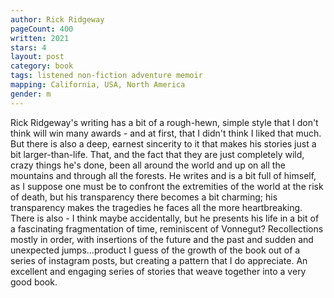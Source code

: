 ```yaml
---
author: Rick Ridgeway
pageCount: 400
written: 2021
stars: 4
layout: post
category: book
tags: listened non-fiction adventure memoir
mapping: California, USA, North America
gender: m
---
```


Rick Ridgeway's writing has a bit of a rough-hewn, simple style that I don't think will win many awards - and at first, that I didn't think I liked that much. But there is also a deep, earnest sincerity to it that makes his stories just a bit larger-than-life. That, and the fact that they are just completely wild, crazy things he's done, been all around the world and up on all the mountains and through all the forests. He writes and is a bit full of himself, as I suppose one must be to confront the extremities of the world at the risk of death, but his transparency there becomes a bit charming; his transparency makes the tragedies he faces all the more heartbreaking. There is also - I think maybe accidentally, but he presents his life in a bit of a fascinating fragmentation of time, reminiscent of Vonnegut? Recollections mostly in order, with insertions of the future and the past and sudden and unexpected jumps...product I guess of the growth of the book out of a series of instagram posts, but creating a pattern that I do appreciate. An excellent and engaging series of stories that weave together into a very good book.

